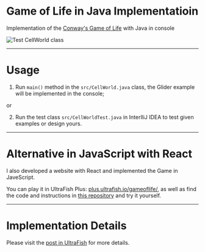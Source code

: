 # Game of Life in Java Implementatioin

Implementation of the [Conway's Game of Life](https://en.wikipedia.org/wiki/Conway%27s_Game_of_Life) with Java in console

![Test CellWorld class](https://src.ultrafish.io/storage/CellWorldTest-Java.png)

---

# Usage

1. Run `main()` method in the `src/CellWorld.java` class, the Glider example will be implemented in the console;

or

2. Run the test class `src/CellWorldTest.java` in InterlliJ IDEA to test given examples or design yours.

---

# Alternative in JavaScript with React

I also developed a website with React and implemented the Game in JaveScript. 

You can play it in UltraFish Plus: [plus.ultrafish.io/gameoflife/](https://plus.ultrafish.io/gameoflife/), as well as find the code and instructions in [this repository](https://github.com/zhangwengyu999/Game_of_Life.git) and try it yourself.

---

# Implementation Details

Please visit the [post in UltraFish](https://ultrafish.io/post/game-of-life-implementation/) for more details.
